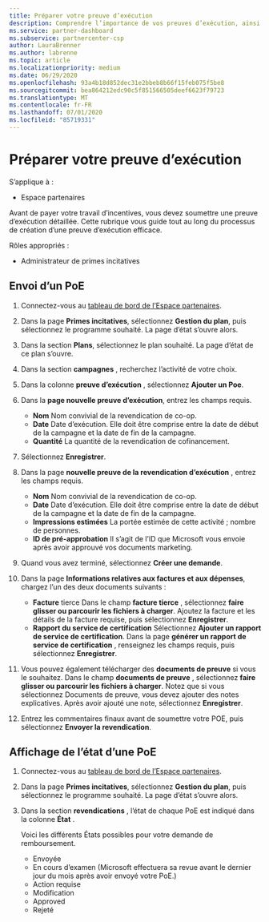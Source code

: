 ```yaml
---
title: Préparer votre preuve d’exécution
description: Comprendre l’importance de vos preuves d’exécution, ainsi que les chronologies, l’affichage de l’État et les instructions d’envoi.
ms.service: partner-dashboard
ms.subservice: partnercenter-csp
author: LauraBrenner
ms.author: labrenne
ms.topic: article
ms.localizationpriority: medium
ms.date: 06/29/2020
ms.openlocfilehash: 93a4b18d852dec31e2bbeb8b66f15feb075f5be8
ms.sourcegitcommit: bea864212edc90c5f851566505deef6623f79723
ms.translationtype: MT
ms.contentlocale: fr-FR
ms.lasthandoff: 07/01/2020
ms.locfileid: "85719331"
---
```

# <a name="prepare-your-proof-of-execution"></a>Préparer votre preuve d’exécution

S’applique à :

- Espace partenaires

Avant de payer votre travail d’incentives, vous devez soumettre une preuve d’exécution détaillée. Cette rubrique vous guide tout au long du processus de création d’une preuve d’exécution efficace.

Rôles appropriés :

- Administrateur de primes incitatives

## <a name="how-to-submit-a-poe"></a>Envoi d’un PoE

1. Connectez-vous au [tableau de bord de l’Espace partenaires](https://partner.microsoft.com/dashboard/).

2. Dans la page **Primes incitatives**, sélectionnez **Gestion du plan**, puis sélectionnez le programme souhaité. La page d’état s’ouvre alors.

3. Dans la section **Plans**, sélectionnez le plan souhaité. La page d’état de ce plan s’ouvre.

4. Dans la section **campagnes** , recherchez l’activité de votre choix.

5. Dans la colonne **preuve d’exécution** , sélectionnez **Ajouter un Poe**.

6. Dans la **page nouvelle preuve d’exécution**, entrez les champs requis.

   - **Nom**  Nom convivial de la revendication de co-op.
   - **Date**  Date d’exécution. Elle doit être comprise entre la date de début de la campagne et la date de fin de la campagne.
   - **Quantité**  La quantité de la revendication de cofinancement.

7. Sélectionnez **Enregistrer**.

8. Dans la page **nouvelle preuve de la revendication d’exécution** , entrez les champs requis.

   - **Nom**  Nom convivial de la revendication de co-op.
   - **Date**  Date d’exécution. Elle doit être comprise entre la date de début de la campagne et la date de fin de la campagne.
   - **Impressions estimées**   La portée estimée de cette activité ; nombre de personnes.
   - **ID de pré-approbation**   Il s’agit de l’ID que Microsoft vous envoie après avoir approuvé vos documents marketing.

9. Quand vous avez terminé, sélectionnez **Créer une demande**.

10. Dans la page **Informations relatives aux factures et aux dépenses**, chargez l’un des deux documents suivants :
    - **Facture** tierce  Dans le champ **facture tierce** , sélectionnez **faire glisser ou parcourir les fichiers à charger**. Ajoutez la facture et les détails de la facture requise, puis sélectionnez **Enregistrer**.
    - **Rapport du service de certification**  Sélectionnez **Ajouter un rapport de service de certification**. Dans la page **générer un rapport de service de certification** , renseignez les champs requis, puis sélectionnez **Enregistrer**.

11. Vous pouvez également télécharger des **documents de preuve** si vous le souhaitez. Dans le champ **documents de preuve** , sélectionnez **faire glisser ou parcourir les fichiers à charger**. Notez que si vous sélectionnez Documents de preuve, vous devez ajouter des notes explicatives. Après avoir ajouté une note, sélectionnez **Enregistrer**.

12. Entrez les commentaires finaux avant de soumettre votre POE, puis sélectionnez **Envoyer la revendication**.

## <a name="view-the-status-of-a-poe"></a>Affichage de l’état d’une PoE

1. Connectez-vous au [tableau de bord de l’Espace partenaires](https://partner.microsoft.com/dashboard/).

2. Dans la page **Primes incitatives**, sélectionnez **Gestion du plan**, puis sélectionnez le programme souhaité. La page d’état s’ouvre alors.

3. Dans la section **revendications** , l’état de chaque PoE est indiqué dans la colonne **État** .

   Voici les différents États possibles pour votre demande de remboursement.

   - Envoyée
   - En cours d’examen (Microsoft effectuera sa revue avant le dernier jour du mois après avoir envoyé votre PoE.)
   - Action requise
   - Modification
   - Approved
   - Rejeté

